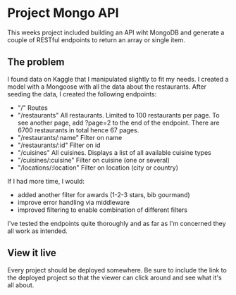 # Project Mongo API

This weeks project included building an API wiht MongoDB and generate a couple of RESTful endpoints to return an array or single item.

## The problem

I found data on Kaggle that I manipulated slightly to fit my needs. I created a model with a Mongoose with all the data about the restaurants. After seeding the data, I created the following endpoints:

- "/" Routes
- "/restaurants" All restaurants. Limited to 100 restaurants per page. To see another page, add ?page=2 to the end of the endpoint. There are 6700 restaurants in total hence 67 pages.
- "/restaurants/:name" Filter on name
- "/restaurants/:id" Filter on id
- "/cuisines" All cuisines. Displays a list of all available cuisine types
- "/cuisines/:cuisine" Filter on cuisine (one or several)
- "/locations/:location" Filter on location (city or country)

If I had more time, I would:

- added another filter for awards (1-2-3 stars, bib gourmand)
- improve error handling via middleware
- improved filtering to enable combination of different filters

I've tested the endpoints quite thoroughly and as far as I'm concerned they all work as intended.

## View it live

Every project should be deployed somewhere. Be sure to include the link to the deployed project so that the viewer can click around and see what it's all about.
